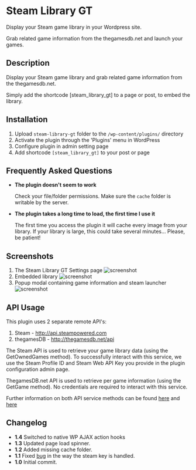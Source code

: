Steam Library GT
================

Display your Steam game library in your Wordpress site.  

Grab related game information from the thegamesdb.net and launch your games.

## Description

Display your Steam game library and grab related game information from the thegamesdb.net.

Simply add the shortcode [steam_library_gt] to a page or post, to embed the library.

## Installation

1. Upload `steam-library-gt` folder to the `/wp-content/plugins/` directory
2. Activate the plugin through the 'Plugins' menu in WordPress
3. Configure plugin in admin setting page
4. Add shortcode `[steam_library_gt]` to your post or page

## Frequently Asked Questions

*	**The plugin doesn't seem to work**

	Check your file/folder permissions.  Make sure the `cache` folder is writable by the server.

*	**The plugin takes a long time to load, the first time I use it**

	The first time you access the plugin it will cache every image from your library.  If your library is large, this could take several minutes... Please, be patient!

## Screenshots

1. The Steam Library GT Settings page
![screenshot](http://i.imgur.com/BuBIDtI.png)
2. Embedded library
![screenshot](http://i.imgur.com/vkdPXL1.png)
3. Popup modal containing game information and steam launcher
![screenshot](http://i.imgur.com/U2AtC0w.png)

## API Usage

This plugin uses 2 separate remote API's:

1. Steam - http://api.steampowered.com
2. thegamesDB - http://thegamesdb.net/api

The Steam API is used to retrieve your game library data (using the GetOwnedGames method).  To successfully interact with this service, we use the Steam Profile ID and Steam Web API Key you provide in the plugin configuration admin page.

ThegamesDB.net API is used to retrieve per game information (using the GetGame method).  No credentials are required to interact with this service.

Further information on both API service methods can be found [here](https://developer.valvesoftware.com/wiki/Steam_Web_API#GetOwnedGames) and [here](http://wiki.thegamesdb.net/index.php?title=GetGame)

## Changelog

*	**1.4**
	Switched to native WP AJAX action hooks
*	**1.3**
	Updated page load spinner.
*	**1.2**
	Added missing cache folder.
*	**1.1**
	Fixed [bug](https://github.com/n3uromanc3r/steam-library-gt/issues/1) in the way the steam key is handled.
*	**1.0**
	Initial commit.